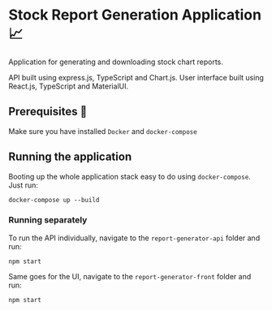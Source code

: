 # Stock Report Generation Application :chart_with_upwards_trend:

Application for generating and downloading stock chart reports.

API built using express.js, TypeScript and Chart.js.
User interface built using React.js, TypeScript and MaterialUI.

## Prerequisites :whale:

Make sure you have installed `Docker` and `docker-compose`

## Running the application

Booting up the whole application stack easy to do using `docker-compose`. Just run:

    docker-compose up --build

### Running separately

To run the API individually, navigate to the `report-generator-api` folder and run:

    npm start

Same goes for the UI, navigate to the `report-generator-front` folder and run:

    npm start
